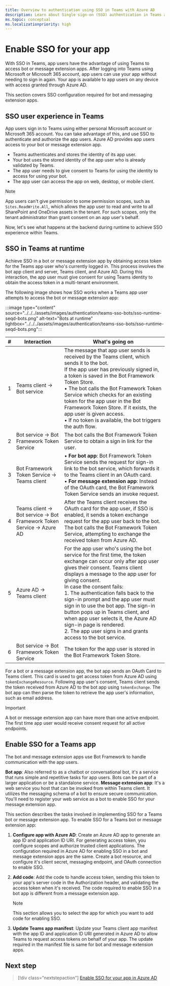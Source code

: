 ```yaml
---
title: Overview to authentication using SSO in Teams with Azure AD
description: Learn about Single sign-on (SSO) authentication in Teams and how to enable it in bots and message extension.
ms.topic: conceptual
ms.localizationpriority: high
---
```

# Enable SSO for your app

With SSO in Teams, app users have the advantage of using Teams to access bot or message extension apps. After logging into Teams using Microsoft or Microsoft 365 account, app users can use your app without needing to sign in again. Your app is available to app users on any device with access granted through Azure AD.

This section covers SSO configuration required for bot and messaging extension apps.

## SSO user experience in Teams

App users sign in to Teams using either personal Microsoft account or Microsoft 365 account. You can take advantage of this, and use SSO to authenticate and authorize the app users. Azure AD provides app users access to your bot or message extension app.

- Teams authenticates and stores the identity of its app user.
- Your bot uses the stored identity of the app user who is already validated by Teams.
- The app user needs to give consent to Teams for using the identity to access for using your bot.
- The app user can access the app on web, desktop, or mobile client.

> [!NOTE]
> App users can't give permission to some permission scopes, such as `Sites.ReadWrite.All`, which allows the app user to read and write to all SharePoint and OneDrive assets in the tenant. For such scopes, only the tenant administrator than grant consent on an app user's behalf.

Now, let's see what happens at the backend during runtime to achieve SSO experience within Teams.

## SSO in Teams at runtime

Achieve SSO in a bot or message extension app by obtaining access token for the Teams app user who's currently logged in. This process involves the bot app client and server, Teams client, and Azure AD. During this interaction, the app user must give consent for using Teams identity to obtain the access token in a multi-tenant environment.

The following image shows how SSO works when a Teams app user attempts to access the bot or message extension app:

:::image type="content" source="../../../assets/images/authentication/teams-sso-bots/sso-runtime-seqd-bots.png" alt-text="Bots at runtime" lightbox="../../../assets/images/authentication/teams-sso-bots/sso-runtime-seqd-bots.png":::

| # | Interaction | What's going on |
| --- | --- | --- |
| 1 | Teams client → Bot service | The message that app user sends is received by the Teams client, which sends it to the bot. <br> If the app user has previously signed in, a token is saved in the Bot Framework Token Store. <br> • The bot calls the Bot Framework Token Service which checks for an existing token for the app user in the Bot Framework Token Store. If it exists, the app user is given access. <br> • If no token is available, the bot triggers the auth flow. |
| 2 | Bot service → Bot Framework Token Service | The bot calls the Bot Framework Token Service to obtain a sign in link for the user. |
| 3 | Bot Framework Token Service → Teams client | • **For bot app**: Bot Framework Token Service sends the request for sign-in link to the bot service, which forwards it to the Teams client in an OAuth card. <br> • **For message extension app**: Instead of the OAuth card, the Bot Framework Token Service sends an invoke request. |
| 4 | Teams client → Bot service → Bot Framework Token Service → Azure AD | After the Teams client receives the OAuth card for the app user, if SSO is enabled, it sends a token exchange request for the app user back to the bot. The bot calls the Bot Framework Token Service, attempting to exchange the received token from Azure AD. |
| 5 | Azure AD → Teams client | For the app user who's using the bot service for the first time, the token exchange can occur only after app user gives their consent. Teams client displays a message to the app user for giving consent. <br> In case the consent fails: <br> 1. The authentication falls back to the sign-in prompt and the app user must sign in to use the bot app. The sign-in button pops up in Teams client, and when app user selects it, the Azure AD sign-in page is rendered. <br> 2. The app user signs in and grants access to the bot service. |
| 6 | Bot service -> Bot Framework Token Service | The token for the app user is stored in the Bot Framework Token Store. |

For a bot or a message extension app, the bot app sends an OAuth Card to Teams client. This card is used to get access token from Azure AD using `tokenExchangeResource`. Following app user's consent, Teams client sends the token received from Azure AD to the bot app using `tokenExchange`. The bot app can then parse the token to retrieve the app user's information, such as email address.

> [!IMPORTANT]
> A bot or message extension app can have more than one active endpoint. The first time app user would receive consent request for all active endpoints.

## Enable SSO for a Teams app

The bot and message extension apps use Bot Framework to handle communication with the app users.

**Bot app**: Also referred to as a chatbot or conversational bot, it's a service that runs simple and repetitive tasks for app users. Bots can be part of a larger application or be a standalone service.
**Message extension app**: It's a web service you host that can be invoked from within Teams client. It utilizes the messaging schema of a bot to ensure secure communication. You'll need to register your web service as a bot to enable SSO for your message extension app.

This section describes the tasks involved in implementing SSO for a Teams bot or message extension app. To enable SSO for a Teams bot or message extension app:

1. **Configure app with Azure AD**: Create an Azure AD app to generate an app ID and application ID URI. For generating access token, you configure scopes and authorize trusted client applications. The configuration required in Azure AD for enabling SSO in a bot and message extension apps are the same. Create a bot resource, and configure it's client secret, messaging endpoint, and OAuth connection to enable SSO.
1. **Add code**: Add the code to handle access token, sending this token to your app's server code in the Authorization header, and validating the access token when it's received. The code required to enable SSO in a bot app is different from a message extension app.

    > [!NOTE]
    > This section allows you to select the app for which you want to add code for enabling SSO.

1. **Update Teams app manifest**: Update your Teams client app manifest with the app ID and application ID URI generated in Azure AD to allow Teams to request access tokens on behalf of your app. The update required in the manifest file is same for bot and message extension apps.

## Next step

> [!div class="nextstepaction"]
> [Enable SSO for your app in Azure AD](bot-sso-register-aad.md)
